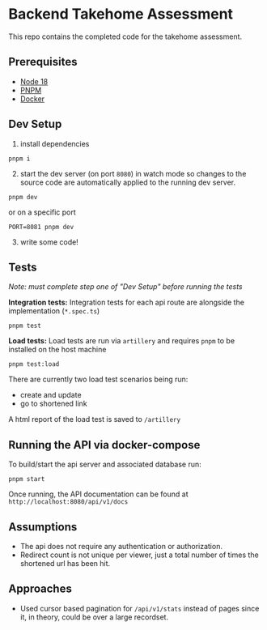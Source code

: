 # Backend Takehome Assessment

This repo contains the completed code for the takehome assessment.

## Prerequisites

- [Node 18](https://nodejs.org/en/download)
- [PNPM](https://pnpm.io/installation)
- [Docker](https://docs.docker.com/engine/install/)

## Dev Setup

1. install dependencies

```
pnpm i
```

2. start the dev server (on port `8080`) in watch mode so changes to the source code are automatically applied to the running dev server.

```
pnpm dev
```

or on a specific port

```
PORT=8081 pnpm dev
```

3. write some code!

## Tests

_Note: must complete step one of "Dev Setup" before running the tests_

**Integration tests:**
Integration tests for each api route are alongside the implementation (`*.spec.ts`)

```
pnpm test
```

**Load tests:**
Load tests are run via `artillery` and requires `pnpm` to be installed on the host machine

```
pnpm test:load
```

There are currently two load test scenarios being run:

- create and update
- go to shortened link

A html report of the load test is saved to `/artillery`

## Running the API via docker-compose

To build/start the api server and associated database run:

```
pnpm start
```

Once running, the API documentation can be found at `http://localhost:8080/api/v1/docs`

## Assumptions

- The api does not require any authentication or authorization.
- Redirect count is not unique per viewer, just a total number of times the shortened url has been hit.

## Approaches

- Used cursor based pagination for `/api/v1/stats` instead of pages since it, in theory, could be over a large recordset.
